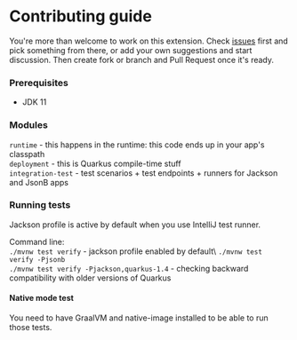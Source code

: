 # Contributing guide

You're more than welcome to work on this extension. Check [issues](../../issues/) first and pick something from there, 
or add your own suggestions and start discussion. Then create fork or branch and Pull Request once it's ready.

### Prerequisites
- JDK 11

### Modules
`runtime` - this happens in the runtime: this code ends up in your app's classpath\
`deployment` - this is Quarkus compile-time stuff\
`integration-test` - test scenarios + test endpoints + runners for Jackson and JsonB apps

### Running tests
Jackson profile is active by default when you use IntelliJ test runner.

Command line:\
`./mvnw test verify` - jackson profile enabled by default\ 
`./mvnw test verify -Pjsonb`\
`./mvnw test verify -Pjackson,quarkus-1.4` - checking backward compatibility with older versions of Quarkus

#### Native mode test
You need to have GraalVM and native-image installed to be able to run those tests.